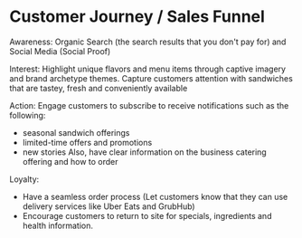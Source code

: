 # Customer Journey / Sales Funnel

Awareness: Organic Search (the search results that you don't pay for) and Social Media (Social Proof)

Interest: Highlight unique flavors and menu items through captive imagery and brand archetype themes. Capture customers attention with sandwiches that are tastey, fresh and conveniently available

Action: Engage customers to subscribe to receive notifications such as the following:
- seasonal sandwich offerings
- limited-time offers and promotions
- new stories
  Also, have clear information on the business catering offering and how to order

Loyalty: 
- Have a seamless order process (Let customers know that they can use delivery services like Uber Eats and GrubHub)
- Encourage customers to return to site for specials, ingredients and health information.
